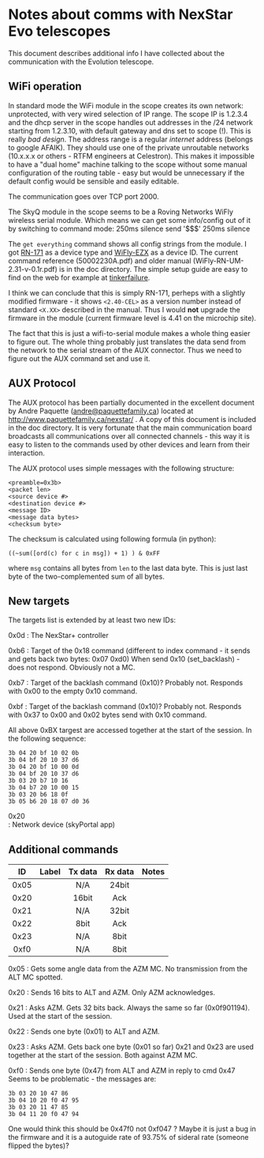# Notes about comms with NexStar Evo telescopes

This document describes additional info I have collected about the communication 
with the Evolution telescope.

## WiFi operation

In standard mode the WiFi module in the scope creates its own network:
unprotected, with very wired selection of IP range. The scope IP is 1.2.3.4
and the dhcp server in the scope handles out addresses in the /24 network
starting from 1.2.3.10, with default gateway and dns set to scope (!). This is
really *bad design*. The address range is a regular *internet* address (belongs
to google AFAIK). They should use one of the private unroutable networks
(10.x.x.x or others - RTFM engineers at Celestron). This makes it impossible to
have a "dual home" machine talking to the scope without some manual
configuration of the routing table - easy but would be unnecessary if the
default config would be sensible and easily editable.

The communication goes over TCP port 2000.  

The SkyQ module in the scope seems to be a Roving Networks WiFly wireless 
serial module. Which means we can get some info/config out of it by 
switching to command mode:
    250ms silence 
    send '$$$'
    250ms silence 

The `get everything` command shows all config strings from the module. I got 
[RN-171](http://www.microchip.com/wwwproducts/Devices.aspx?product=RN171) 
as a device type and [WiFly-EZX](http://www.arexx.com/rp6/downloads/M256_WIFI_Datasheets/WiFly-RN-UM-2.31-v-0.1r.pdf)
as a device ID. The current command reference (50002230A.pdf) and 
older manual (WiFly-RN-UM-2.31-v-0.1r.pdf) is in the doc directory.
The simple setup guide are easy to find on the web for example at 
[tinkerfailure](http://www.tinkerfailure.com/2012/02/setting-up-the-wifly-rn-xv/).

I think we can conclude that this is simply RN-171, perheps with a slightly
modified firmware - it shows `<2.40-CEL>` as a version number instead of standard `<X.XX>` described in the manual. Thus I would **not** upgrade the firmware in the module (current firmware level is 4.41 on the microchip site).

The fact that this is just a wifi-to-serial module makes a whole thing easier 
to figure out. The whole thing probably just translates the data send from the 
network to the serial stream of the AUX connector. Thus we need to figure out 
the AUX command set and use it.



## AUX Protocol

The AUX protocol has been partially documented in the excellent document by Andre Paquette (andre@paquettefamily.ca) located at 
http://www.paquettefamily.ca/nexstar/ . 
A copy of this document is included in the doc directory. It is very fortunate
that the main communication board broadcasts all communications over all
connected channels - this way it is easy to listen to the commands used by other
devices and learn from their interaction.


The AUX protocol uses simple messages with the following structure:

    <preamble=0x3b>
    <packet len>
    <source device #>
    <destination device #>
    <message ID>
    <message data bytes>
    <checksum byte>
    
The checksum is calculated using following formula (in python):

    ((~sum([ord(c) for c in msg]) + 1) ) & 0xFF
    
where `msg` contains all bytes from `len` to the last data byte. This is just last byte of the two-complemented sum of all bytes.

## New targets

The targets list is extended by at least two new IDs:

0x0d
:   The NexStar+ controller

0xb6
:   Target of the 0x18 command 
    (different to index command - it sends and gets back two bytes: 0x07 0xd0)
    When send 0x10 (set_backlash) - does not respond. Obviously not a MC.

0xb7
:   Target of the backlash command (0x10)? Probably not. Responds with 0x00
    to the empty 0x10 command.

0xbf
:   Target of the backlash command (0x10)? Probably not. Responds 
    with 0x37 to 0x00 and 0x02 bytes send with 0x10 command.

All above 0xBX targest are accessed together at the start of the session.
In the following sequence:

    3b 04 20 bf 10 02 0b
    3b 04 bf 20 10 37 d6
    3b 04 20 bf 10 00 0d
    3b 04 bf 20 10 37 d6
    3b 03 20 b7 10 16
    3b 04 b7 20 10 00 15
    3b 03 20 b6 18 0f
    3b 05 b6 20 18 07 d0 36

0x20    
:   Network device (skyPortal app)

## Additional commands

|   ID      |   Label   |   Tx data     |   Rx data     |   Notes   |
|:---------:|:----------|:-------------:|:-------------:|-----------|
|   0x05    |           |     N/A       |   24bit       |           |
|   0x20    |           |     16bit     |    Ack        |           |
|   0x21    |           |     N/A       |   32bit       |           |
|   0x22    |           |     8bit      |    Ack        |           |
|   0x23    |           |     N/A       |    8bit       |           |
|   0xf0    |           |     N/A       |    8bit       |           |

0x05
:   Gets some angle data from the AZM MC. 
    No transmission from the ALT MC spotted.

0x20
:   Sends 16 bits to ALT and AZM. Only AZM acknowledges.

0x21
:   Asks AZM. Gets 32 bits back. Always the same so far (0x0f901194).
    Used at the start of the session.

0x22
:   Sends one byte (0x01) to ALT and AZM.

0x23
:   Asks AZM. Gets back one byte (0x01 so far)
    0x21 and 0x23 are used together at the start of the session.
    Both against AZM MC.

0xf0
:   Sends one byte (0x47) from ALT and AZM in reply to cmd 0x47
    Seems to be problematic - the messages are:

    3b 03 20 10 47 86
    3b 04 10 20 f0 47 95
    3b 03 20 11 47 85
    3b 04 11 20 f0 47 94

One would think this should be 0x47f0 not 0xf047 ?
Maybe it is just a bug in the firmware and it is a autoguide rate 
of 93.75% of sideral rate (someone flipped the bytes)?


